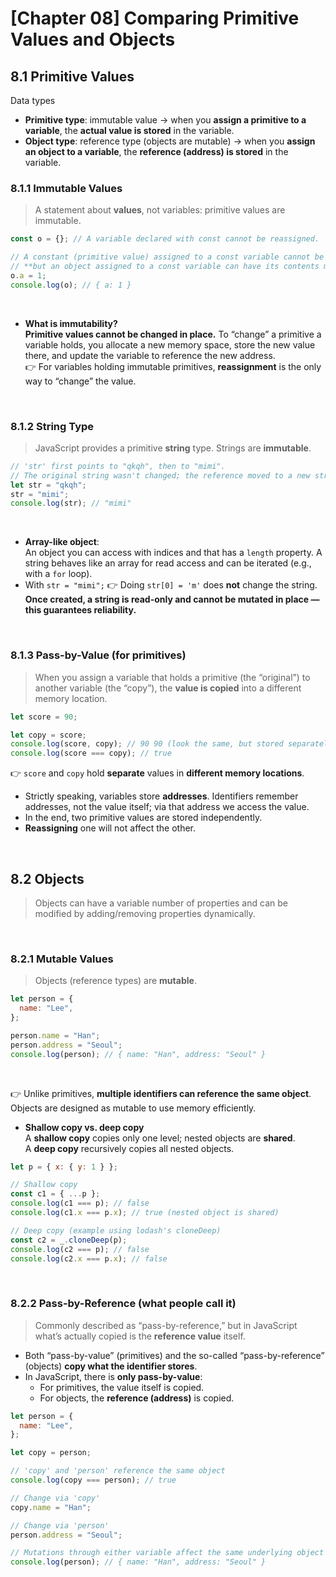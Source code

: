 # [Chapter 08] Comparing Primitive Values and Objects

## 8.1 Primitive Values

Data types

- **Primitive type**: immutable value → when you **assign a primitive to a variable**, the **actual value is stored** in the variable.
- **Object type**: reference type (objects are mutable) → when you **assign an object to a variable**, the **reference (address) is stored** in the variable.
  <br>

### 8.1.1 Immutable Values

> A statement about **values**, not variables: primitive values are immutable.

```jsx
const o = {}; // A variable declared with const cannot be reassigned.

// A constant (primitive value) assigned to a const variable cannot be changed,
// **but an object assigned to a const variable can have its contents mutated.**
o.a = 1;
console.log(o); // { a: 1 }
```

<br>

- **What is immutability?** <br>
  **Primitive values cannot be changed in place.** To “change” a primitive a variable holds, you allocate a new memory space, store the new value there, and update the variable to reference the new address.  
  👉 For variables holding immutable primitives, **reassignment** is the only way to “change” the value.

<br>

### 8.1.2 String Type

> JavaScript provides a primitive **string** type. Strings are **immutable**.

```jsx
// 'str' first points to "qkqh", then to "mimi".
// The original string wasn't changed; the reference moved to a new string.
let str = "qkqh";
str = "mimi";
console.log(str); // "mimi"
```

<br>

- **Array-like object**:  
  An object you can access with indices and that has a `length` property. A string behaves like an array for read access and can be iterated (e.g., with a `for` loop).
- With `str = "mimi";`
  👉 Doing `str[0] = 'm'` does **not** change the string.
  **Once created, a string is read-only and cannot be mutated in place — this guarantees reliability.**

<br>

### 8.1.3 Pass-by-Value (for primitives)

> When you assign a variable that holds a primitive (the “original”) to another variable (the “copy”), the **value is copied** into a different memory location.

```jsx
let score = 90;

let copy = score;
console.log(score, copy); // 90 90 (look the same, but stored separately)
console.log(score === copy); // true
```

👉 `score` and `copy` hold **separate** values in **different memory locations**.

- Strictly speaking, variables store **addresses**. Identifiers remember addresses, not the value itself; via that address we access the value.
- In the end, two primitive values are stored independently.
- **Reassigning** one will not affect the other.

<br>

## 8.2 Objects

> Objects can have a variable number of properties and can be modified by adding/removing properties dynamically.

<br>

### 8.2.1 Mutable Values

> Objects (reference types) are **mutable**.

```jsx
let person = {
  name: "Lee",
};

person.name = "Han";
person.address = "Seoul";
console.log(person); // { name: "Han", address: "Seoul" }
```

<br>

👉 Unlike primitives, **multiple identifiers can reference the same object**.  
Objects are designed as mutable to use memory efficiently.

- **Shallow copy vs. deep copy** <br>
  A **shallow copy** copies only one level; nested objects are **shared**.  
  A **deep copy** recursively copies all nested objects.

```jsx
let p = { x: { y: 1 } };

// Shallow copy
const c1 = { ...p };
console.log(c1 === p); // false
console.log(c1.x === p.x); // true (nested object is shared)

// Deep copy (example using lodash's cloneDeep)
const c2 = _.cloneDeep(p);
console.log(c2 === p); // false
console.log(c2.x === p.x); // false
```

<br>

### 8.2.2 Pass-by-Reference (what people call it)

> Commonly described as “pass-by-reference,” but in JavaScript what’s actually copied is the **reference value** itself.

- Both “pass-by-value” (primitives) and the so-called “pass-by-reference” (objects) **copy what the identifier stores**.
- In JavaScript, there is **only pass-by-value**:
  - For primitives, the value itself is copied.
  - For objects, the **reference (address)** is copied.

```jsx
let person = {
  name: "Lee",
};

let copy = person;

// 'copy' and 'person' reference the same object
console.log(copy === person); // true

// Change via 'copy'
copy.name = "Han";

// Change via 'person'
person.address = "Seoul";

// Mutations through either variable affect the same underlying object
console.log(person); // { name: "Han", address: "Seoul" }
```
